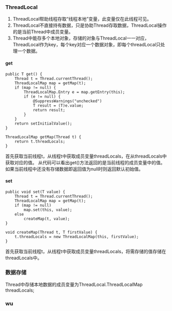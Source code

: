 ### ThreadLocal

1. ThreadLocal帮助线程存取“线程本地”变量，此变量仅在此线程可见。
2. ThreadLocal不直接持有数据，只是协助Thread存取数据，ThreadLocal操作的是当前Thread中成员变量。
3. Thread中能存多个本地对象，存储的对象与ThreadLocal一一对应，ThreadLocal作为key，每个key对应一个数据对象，即每个threadLocal只处理一个数据。

#### get
    public T get() {
        Thread t = Thread.currentThread();
        ThreadLocalMap map = getMap(t);
        if (map != null) {
            ThreadLocalMap.Entry e = map.getEntry(this);
            if (e != null) {
                @SuppressWarnings("unchecked")
                T result = (T)e.value;
                return result;
            }
        }
        return setInitialValue();
    }
    
    ThreadLocalMap getMap(Thread t) {
        return t.threadLocals;
    }


首先获取当前线程t，从线程t中获取成员变量threadLocals，在从threadLocals中获取对应的值。
从代码可以看出get()方法返回的是当前线程的成员变量中的值。如果当前线程中还没有存储数据即返回值为null时则返回默认初始值。

#### set
    public void set(T value) {
        Thread t = Thread.currentThread();
        ThreadLocalMap map = getMap(t);
        if (map != null)
            map.set(this, value);
        else
            createMap(t, value);
    }
    
    void createMap(Thread t, T firstValue) {
        t.threadLocals = new ThreadLocalMap(this, firstValue);
    }


首先获取当前线程t，从线程t中获取成员变量threadLocals，将需存储的值存储在threadLocals中。

### 数据存储
Thread中存储本地数据的成员变量为ThreadLocal.ThreadLocalMap threadLocals;


### wu



